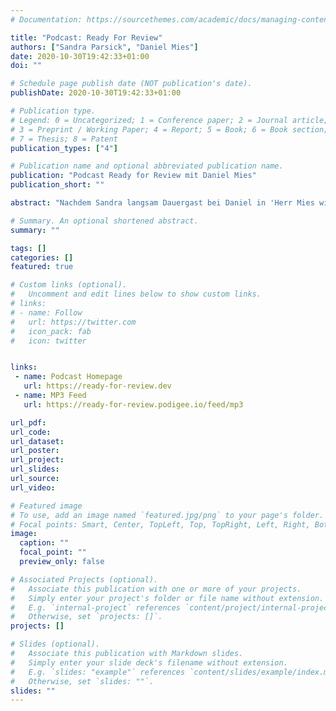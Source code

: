 ```yaml
---
# Documentation: https://sourcethemes.com/academic/docs/managing-content/

title: "Podcast: Ready For Review"
authors: ["Sandra Parsick", "Daniel Mies"]
date: 2020-10-30T19:42:33+01:00
doi: ""

# Schedule page publish date (NOT publication's date).
publishDate: 2020-10-30T19:42:33+01:00

# Publication type.
# Legend: 0 = Uncategorized; 1 = Conference paper; 2 = Journal article;
# 3 = Preprint / Working Paper; 4 = Report; 5 = Book; 6 = Book section;
# 7 = Thesis; 8 = Patent
publication_types: ["4"]

# Publication name and optional abbreviated publication name.
publication: "Podcast Ready for Review mit Daniel Mies"
publication_short: ""

abstract: "Nachdem Sandra langsam Dauergast bei Daniel in 'Herr Mies will's wissen' wurde, haben wir uns gedacht, ein eigener Podcast muss her. Und hier ist er. "

# Summary. An optional shortened abstract.
summary: ""

tags: []
categories: []
featured: true

# Custom links (optional).
#   Uncomment and edit lines below to show custom links.
# links:
# - name: Follow
#   url: https://twitter.com
#   icon_pack: fab
#   icon: twitter


links:
 - name: Podcast Homepage
   url: https://ready-for-review.dev
 - name: MP3 Feed
   url: https://ready-for-review.podigee.io/feed/mp3

url_pdf:
url_code:
url_dataset:
url_poster:
url_project:
url_slides:
url_source:
url_video:

# Featured image
# To use, add an image named `featured.jpg/png` to your page's folder.
# Focal points: Smart, Center, TopLeft, Top, TopRight, Left, Right, BottomLeft, Bottom, BottomRight.
image:
  caption: ""
  focal_point: ""
  preview_only: false

# Associated Projects (optional).
#   Associate this publication with one or more of your projects.
#   Simply enter your project's folder or file name without extension.
#   E.g. `internal-project` references `content/project/internal-project/index.md`.
#   Otherwise, set `projects: []`.
projects: []

# Slides (optional).
#   Associate this publication with Markdown slides.
#   Simply enter your slide deck's filename without extension.
#   E.g. `slides: "example"` references `content/slides/example/index.md`.
#   Otherwise, set `slides: ""`.
slides: ""
---
```

